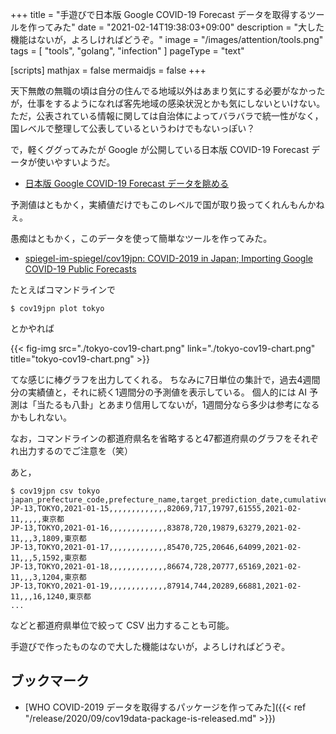 +++
title = "手遊びで日本版 Google COVID-19 Forecast データを取得するツールを作ってみた"
date =  "2021-02-14T19:38:03+09:00"
description = "大した機能はないが，よろしければどうぞ。"
image = "/images/attention/tools.png"
tags  = [ "tools", "golang", "infection" ]
pageType = "text"

[scripts]
  mathjax = false
  mermaidjs = false
+++

天下無敵の無職の頃は自分の住んでる地域以外はあまり気にする必要がなかったが，仕事をするようになれば客先地域の感染状況とかも気にしないといけない。
ただ，公表されている情報に関しては自治体によってバラバラで統一性がなく，国レベルで整理して公表しているというわけでもないっぽい？

で，軽くググってみたが Google が公開している日本版 COVID-19 Forecast データが使いやすいようだ。

- [日本版 Google COVID-19 Forecast データを眺める](https://zenn.dev/spiegel/scraps/e992be8b03eeb7)

予測値はともかく，実績値だけでもこのレベルで国が取り扱ってくれんもんかねぇ。

愚痴はともかく，このデータを使って簡単なツールを作ってみた。

- [spiegel-im-spiegel/cov19jpn: COVID-2019 in Japan; Importing Google COVID-19 Public Forecasts](https://github.com/spiegel-im-spiegel/cov19jpn)

たとえばコマンドラインで

```text
$ cov19jpn plot tokyo
```

とかやれば

{{< fig-img src="./tokyo-cov19-chart.png" link="./tokyo-cov19-chart.png" title="tokyo-cov19-chart.png" >}}

てな感じに棒グラフを出力してくれる。
ちなみに7日単位の集計で，過去4週間分の実績値と，それに続く1週間分の予測値を表示している。
個人的には AI 予測は「当たるも八卦」とあまり信用してないが，1週間分なら多少は参考になるかもしれない。

なお，コマンドラインの都道府県名を省略すると47都道府県のグラフをそれぞれ出力するのでご注意を（笑）
    
あと，

```text
$ cov19jpn csv tokyo
japan_prefecture_code,prefecture_name,target_prediction_date,cumulative_confirmed,cumulative_confirmed_q0025,cumulative_confirmed_q0975,cumulative_deaths,cumulative_deaths_q0025,cumulative_deaths_q0975,hospitalized_patients,hospitalized_patients_q0025,hospitalized_patients_q0975,recovered,recovered_q0025,recovered_q0975,cumulative_confirmed_ground_truth,cumulative_deaths_ground_truth,hospitalized_patients_ground_truth,recovered_ground_truth,forecast_date,new_deaths,new_confirmed,new_deaths_ground_truth,new_confirmed_ground_truth,prefecture_name_kanji
JP-13,TOKYO,2021-01-15,,,,,,,,,,,,,82069,717,19797,61555,2021-02-11,,,,,東京都
JP-13,TOKYO,2021-01-16,,,,,,,,,,,,,83878,720,19879,63279,2021-02-11,,,3,1809,東京都
JP-13,TOKYO,2021-01-17,,,,,,,,,,,,,85470,725,20646,64099,2021-02-11,,,5,1592,東京都
JP-13,TOKYO,2021-01-18,,,,,,,,,,,,,86674,728,20777,65169,2021-02-11,,,3,1204,東京都
JP-13,TOKYO,2021-01-19,,,,,,,,,,,,,87914,744,20289,66881,2021-02-11,,,16,1240,東京都
...
```

などと都道府県単位で絞って CSV 出力することも可能。

手遊びで作ったものなので大した機能はないが，よろしければどうぞ。

## ブックマーク

- [WHO COVID-2019 データを取得するパッケージを作ってみた]({{< ref "/release/2020/09/cov19data-package-is-released.md" >}})

<!-- eof -->
